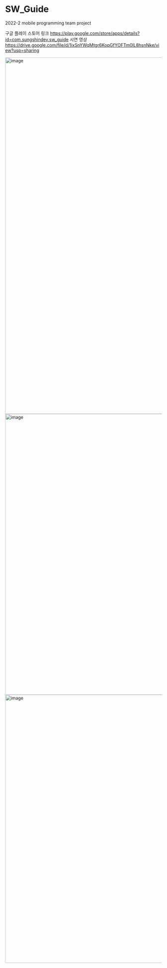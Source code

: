 # SW_Guide
2022-2 mobile programming team project

구글 플레이 스토어 링크 https://play.google.com/store/apps/details?id=com.sungshindev.sw_guide
시연 영상 https://drive.google.com/file/d/1ixSnYWqMtgr6KopGfYOFTm0lL8hsnNke/view?usp=sharing

<img width="1145" alt="image" src="https://user-images.githubusercontent.com/77109954/208380091-f7de2193-461b-44cc-a416-899b54269b0a.png">

<img width="902" alt="image" src="https://user-images.githubusercontent.com/77109954/208379696-cb4c6cb8-13e3-4ae5-9eb2-f1bb8598a98f.png">

<img width="861" alt="image" src="https://user-images.githubusercontent.com/77109954/208379614-27c0752f-77d0-4199-bccf-e02b4d4b7360.png">

